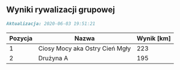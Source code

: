 ## Wyniki rywalizacji grupowej

```markdown
Aktualizacja: 2020-06-03 19:51:21
```

Pozycja | Nazwa | Wynik [km] |
------------ | -------------  | -------------
 1 |Ciosy Mocy aka Ostry Cień Mgły | 223 
 2 |Drużyna A | 195